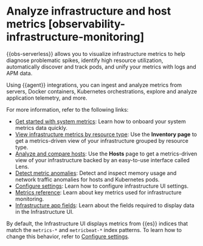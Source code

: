 # Analyze infrastructure and host metrics [observability-infrastructure-monitoring]

{{obs-serverless}} allows you to visualize infrastructure metrics to help diagnose problematic spikes, identify high resource utilization, automatically discover and track pods, and unify your metrics with logs and APM data.

Using {{agent}} integrations, you can ingest and analyze metrics from servers, Docker containers, Kubernetes orchestrations, explore and analyze application telemetry, and more.

For more information, refer to the following links:

* [Get started with system metrics](../../../solutions/observability/infra-and-hosts/get-started-with-system-metrics.md): Learn how to onboard your system metrics data quickly.
* [View infrastructure metrics by resource type](../../../solutions/observability/infra-and-hosts/view-infrastructure-metrics-by-resource-type.md): Use the **Inventory page** to get a metrics-driven view of your infrastructure grouped by resource type.
* [Analyze and compare hosts](../../../solutions/observability/infra-and-hosts/analyze-compare-hosts.md): Use the **Hosts** page to get a metrics-driven view of your infrastructure backed by an easy-to-use interface called Lens.
* [Detect metric anomalies](../../../solutions/observability/infra-and-hosts/detect-metric-anomalies.md): Detect and inspect memory usage and network traffic anomalies for hosts and Kubernetes pods.
* [Configure settings](../../../solutions/observability/infra-and-hosts/configure-settings.md): Learn how to configure infrastructure UI settings.
* [Metrics reference](https://www.elastic.co/guide/en/serverless/current/observability-metrics-reference.html): Learn about key metrics used for infrastructure monitoring.
* [Infrastructure app fields](https://www.elastic.co/guide/en/serverless/current/observability-infrastructure-monitoring-required-fields.html): Learn about the fields required to display data in the Infrastructure UI.

By default, the Infrastructure UI displays metrics from {{es}} indices that match the `metrics-*` and `metricbeat-*` index patterns. To learn how to change this behavior, refer to [Configure settings](../../../solutions/observability/infra-and-hosts/configure-settings.md).
